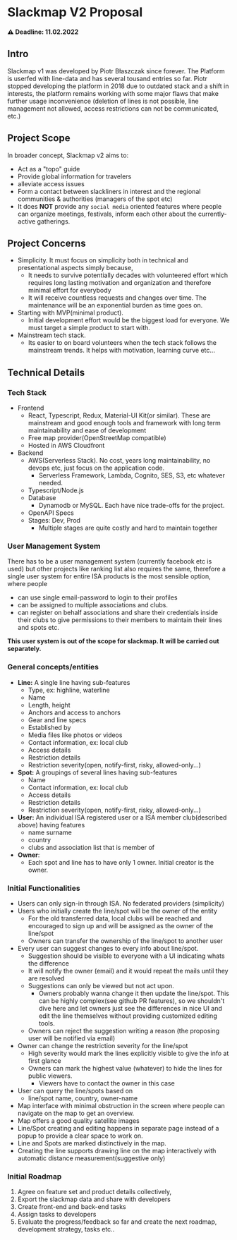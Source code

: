 # Slackmap V2 Proposal

**⚠️ Deadline: 11.02.2022**
## Intro

Slackmap v1 was developed by Piotr Błaszczak since forever. The Platform is userfed with line-data and has several tousand entries so far. Piotr stopped developing the platform in 2018 due to outdated stack and a shift in interests, the platform remains working with some major flaws that make further usage inconvenience (deletion of lines is not possible, line management not allowed, access restrictions can not be communicated, etc.)

## Project Scope

In broader concept, Slackmap v2 aims to:
- Act as a "topo" guide
- Provide global information for travelers
- alleviate access issues
- Form a contact between slackliners in interest and the regional communities & authorities (managers of the spot etc)
- It does **NOT** provide any `social media` oriented features where people can organize meetings, festivals, inform each other about the currently-active gatherings.

## Project Concerns

- Simplicity. It must focus on simplicity both in technical and presentational aspects simply because,
  - It needs to survive potentially decades with volunteered effort which requires long lasting motivation and organization and therefore minimal effort for everybody
  - It will receive countless requests and changes over time.  The maintenance will be an exponential burden as time goes on.
- Starting with MVP(minimal product). 
  - Initial development effort would be the biggest load for everyone. We must target a simple product to start with.
- Mainstream tech stack.
  - Its easier to on board volunteers when the tech stack follows the mainstream trends. It helps with motivation, learning curve etc...

## Technical Details
### Tech Stack
- Frontend
  - React, Typescript, Redux, Material-UI Kit(or similar). These are mainstream and good enough tools and framework with long term maintainability and ease of development
  - Free map provider(OpenStreetMap compatible)
  - Hosted in AWS Cloudfront
- Backend
  - AWS(Serverless Stack). No cost, years long maintainability, no devops etc, just focus on the application code.
    - Serverless Framework, Lambda, Cognito, SES, S3, etc whatever needed. 
  - Typescript/Node.js
  - Database
    - Dynamodb or MySQL. Each have nice trade-offs for the project. 
  - OpenAPI Specs
  - Stages: Dev, Prod
    - Multiple stages are quite costly and hard to maintain together

### User Management System
There has to be a user management system (currently facebook etc is used) but other projects like ranking list also requires the same, therefore a single user system for entire ISA products is the most sensible option, where people
- can use single email-password to login to their profiles
- can be assigned to multiple associations and clubs.
- can register on behalf associations and share their credentials inside their clubs to give permissions to their members to maintain their lines and spots etc. 

**This user system is out of the scope for slackmap. It will be carried out separately.**

### General concepts/entities 

- **Line:** A single line having sub-features
  - Type, ex: highline, waterline
  - Name
  - Length, height
  - Anchors and access to anchors
  - Gear and line specs
  - Established by
  - Media files like photos or videos
  - Contact information, ex: local club
  - Access details
  - Restriction details
  - Restriction severity(open, notify-first, risky, allowed-only...)
- **Spot:** A groupings of several lines having sub-features
  - Name
  - Contact information, ex: local club
  - Access details
  - Restriction details
  - Restriction severity(open, notify-first, risky, allowed-only...)
- **User:** An individual ISA registered user or a ISA member club(described above) having features
  - name surname
  - country
  - clubs and association list that is member of
- **Owner**: 
  - Each spot and line has to have only 1 owner. Initial creator is the owner.

### Initial Functionalities
- Users can only sign-in through ISA. No federated providers (simplicity)
- Users who initially create the line/spot will be the owner of the entity
  - For the old transferred data, local clubs will be reached and encouraged to sign up and will be assigned as the owner of the line/spot
  - Owners can transfer the ownership of the line/spot to another user
- Every user can suggest changes to every info about line/spot.
  - Suggestion should be visible to everyone with a UI indicating whats the difference
  - It will notify the owner (email) and it would repeat the mails until they are resolved
  - Suggestions can only be viewed but not act upon.
      - Owners probably wanna change it then update the line/spot. This can be highly complex(see github PR features), so we shouldn't dive here and let owners just see the differences in nice UI and edit the line themselves without providing customized editing tools.
  - Owners can reject the suggestion writing a reason (the proposing user will be notified via email)
- Owner can change the restriction severity for the line/spot
  - High severity would mark the lines explicitly visible to give the info at first glance
  - Owners can mark the highest value (whatever) to hide the lines for public viewers.
    - Viewers have to contact the owner in this case
- User can query the line/spots based on
  - line/spot name, country, owner-name
- Map interface with minimal obstruction in the screen where people can navigate on the map to get an overview.
- Map offers a good quality satellite images
- Line/Spot creating and editing happens in separate page instead of a popup to provide a clear space to work on.
- Line and Spots are marked distinctively in the map.
- Creating the line supports drawing line on the map interactively with automatic distance measurement(suggestive only)
  
### Initial Roadmap

1) Agree on feature set and product details collectively,
2) Export the slackmap data and share with developers
3) Create front-end and back-end tasks
4) Assign tasks to developers
5) Evaluate the progress/feedback so far and create the next roadmap, development strategy, tasks etc..